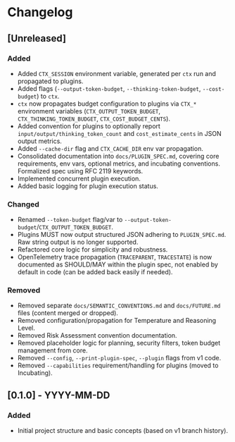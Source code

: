 # Changelog

## [Unreleased]
### Added
- Added `CTX_SESSION` environment variable, generated per `ctx` run and propagated to plugins.
- Added flags (`--output-token-budget`, `--thinking-token-budget`, `--cost-budget`) to `ctx`.
- `ctx` now propagates budget configuration to plugins via `CTX_*` environment variables (`CTX_OUTPUT_TOKEN_BUDGET`, `CTX_THINKING_TOKEN_BUDGET`, `CTX_COST_BUDGET_CENTS`).
- Added convention for plugins to optionally report `input/output/thinking_token_count` and `cost_estimate_cents` in JSON output metrics.
- Added `--cache-dir` flag and `CTX_CACHE_DIR` env var propagation.
- Consolidated documentation into `docs/PLUGIN_SPEC.md`, covering core requirements, env vars, optional metrics, and incubating conventions. Formalized spec using RFC 2119 keywords.
- Implemented concurrent plugin execution.
- Added basic logging for plugin execution status.

### Changed
- Renamed `--token-budget` flag/var to `--output-token-budget`/`CTX_OUTPUT_TOKEN_BUDGET`.
- Plugins MUST now output structured JSON adhering to `PLUGIN_SPEC.md`. Raw string output is no longer supported.
- Refactored core logic for simplicity and robustness.
- OpenTelemetry trace propagation (`TRACEPARENT`, `TRACESTATE`) is now documented as SHOULD/MAY within the plugin spec, not enabled by default in code (can be added back easily if needed).

### Removed
- Removed separate `docs/SEMANTIC_CONVENTIONS.md` and `docs/FUTURE.md` files (content merged or dropped).
- Removed configuration/propagation for Temperature and Reasoning Level.
- Removed Risk Assessment convention documentation.
- Removed placeholder logic for planning, security filters, token budget management from core.
- Removed `--config`, `--print-plugin-spec`, `--plugin` flags from v1 code.
- Removed `--capabilities` requirement/handling for plugins (moved to Incubating).

## [0.1.0] - YYYY-MM-DD
### Added
- Initial project structure and basic concepts (based on v1 branch history).

